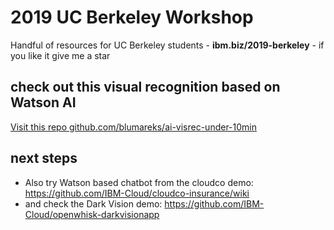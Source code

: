 # 2019 UC Berkeley Workshop
Handful of resources for UC Berkeley students - **ibm.biz/2019-berkeley** - if you like it give me a star

## check out this visual recognition based on Watson AI

[Visit this repo github.com/blumareks/ai-visrec-under-10min](https://github.com/blumareks/ai-visrec-under-10min)

## next steps
- Also try Watson based chatbot from the cloudco demo: https://github.com/IBM-Cloud/cloudco-insurance/wiki
- and check the Dark Vision demo: https://github.com/IBM-Cloud/openwhisk-darkvisionapp


